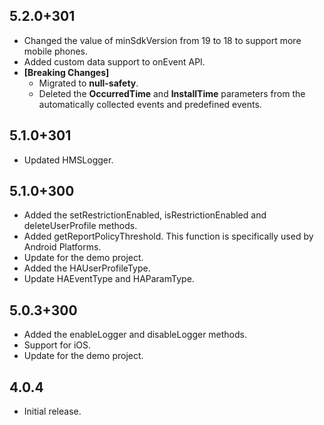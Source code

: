 ## 5.2.0+301
* Changed the value of minSdkVersion from 19 to 18 to support more mobile phones.
* Added custom data support to onEvent API.
* **[Breaking Changes]**
  * Migrated to **null-safety**.
  * Deleted the **OccurredTime** and **InstallTime** parameters from the automatically collected events and predefined events.

## 5.1.0+301

* Updated HMSLogger.

## 5.1.0+300 

* Added the setRestrictionEnabled, isRestrictionEnabled and deleteUserProfile methods.
* Added getReportPolicyThreshold. This function is specifically used by Android Platforms.
* Update for the demo project.
* Added the HAUserProfileType.
* Update HAEventType and HAParamType.

## 5.0.3+300 

* Added the enableLogger and disableLogger methods.
* Support for iOS.
* Update for the demo project.

## 4.0.4

* Initial release.
